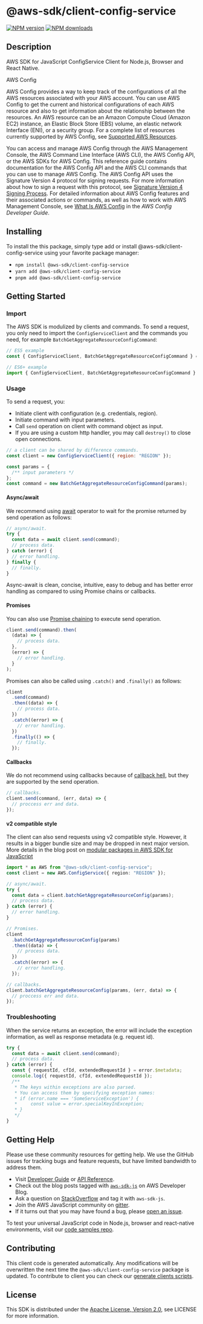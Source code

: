 # @aws-sdk/client-config-service

[![NPM version](https://img.shields.io/npm/v/@aws-sdk/client-config-service/latest.svg)](https://www.npmjs.com/package/@aws-sdk/client-config-service)
[![NPM downloads](https://img.shields.io/npm/dm/@aws-sdk/client-config-service.svg)](https://www.npmjs.com/package/@aws-sdk/client-config-service)

## Description

AWS SDK for JavaScript ConfigService Client for Node.js, Browser and React Native.

<fullname>AWS Config</fullname>

<p>AWS Config provides a way to keep track of the configurations
of all the AWS resources associated with your AWS account. You can
use AWS Config to get the current and historical configurations of
each AWS resource and also to get information about the relationship
between the resources. An AWS resource can be an Amazon Compute
Cloud (Amazon EC2) instance, an Elastic Block Store (EBS) volume, an
elastic network Interface (ENI), or a security group. For a complete
list of resources currently supported by AWS Config, see <a href="https://docs.aws.amazon.com/config/latest/developerguide/resource-config-reference.html#supported-resources">Supported AWS Resources</a>.</p>

<p>You can access and manage AWS Config through the AWS Management
Console, the AWS Command Line Interface (AWS CLI), the AWS Config
API, or the AWS SDKs for AWS Config. This reference guide contains
documentation for the AWS Config API and the AWS CLI commands that
you can use to manage AWS Config. The AWS Config API uses the
Signature Version 4 protocol for signing requests. For more
information about how to sign a request with this protocol, see
<a href="https://docs.aws.amazon.com/general/latest/gr/signature-version-4.html">Signature
Version 4 Signing Process</a>. For detailed information
about AWS Config features and their associated actions or commands,
as well as how to work with AWS Management Console, see <a href="https://docs.aws.amazon.com/config/latest/developerguide/WhatIsConfig.html">What Is AWS
Config</a> in the <i>AWS Config Developer
Guide</i>.</p>

## Installing

To install the this package, simply type add or install @aws-sdk/client-config-service
using your favorite package manager:

- `npm install @aws-sdk/client-config-service`
- `yarn add @aws-sdk/client-config-service`
- `pnpm add @aws-sdk/client-config-service`

## Getting Started

### Import

The AWS SDK is modulized by clients and commands.
To send a request, you only need to import the `ConfigServiceClient` and
the commands you need, for example `BatchGetAggregateResourceConfigCommand`:

```js
// ES5 example
const { ConfigServiceClient, BatchGetAggregateResourceConfigCommand } = require("@aws-sdk/client-config-service");
```

```ts
// ES6+ example
import { ConfigServiceClient, BatchGetAggregateResourceConfigCommand } from "@aws-sdk/client-config-service";
```

### Usage

To send a request, you:

- Initiate client with configuration (e.g. credentials, region).
- Initiate command with input parameters.
- Call `send` operation on client with command object as input.
- If you are using a custom http handler, you may call `destroy()` to close open connections.

```js
// a client can be shared by difference commands.
const client = new ConfigServiceClient({ region: "REGION" });

const params = {
  /** input parameters */
};
const command = new BatchGetAggregateResourceConfigCommand(params);
```

#### Async/await

We recommend using [await](https://developer.mozilla.org/en-US/docs/Web/JavaScript/Reference/Operators/await)
operator to wait for the promise returned by send operation as follows:

```js
// async/await.
try {
  const data = await client.send(command);
  // process data.
} catch (error) {
  // error handling.
} finally {
  // finally.
}
```

Async-await is clean, concise, intuitive, easy to debug and has better error handling
as compared to using Promise chains or callbacks.

#### Promises

You can also use [Promise chaining](https://developer.mozilla.org/en-US/docs/Web/JavaScript/Guide/Using_promises#chaining)
to execute send operation.

```js
client.send(command).then(
  (data) => {
    // process data.
  },
  (error) => {
    // error handling.
  }
);
```

Promises can also be called using `.catch()` and `.finally()` as follows:

```js
client
  .send(command)
  .then((data) => {
    // process data.
  })
  .catch((error) => {
    // error handling.
  })
  .finally(() => {
    // finally.
  });
```

#### Callbacks

We do not recommend using callbacks because of [callback hell](http://callbackhell.com/),
but they are supported by the send operation.

```js
// callbacks.
client.send(command, (err, data) => {
  // proccess err and data.
});
```

#### v2 compatible style

The client can also send requests using v2 compatible style.
However, it results in a bigger bundle size and may be dropped in next major version. More details in the blog post
on [modular packages in AWS SDK for JavaScript](https://aws.amazon.com/blogs/developer/modular-packages-in-aws-sdk-for-javascript/)

```ts
import * as AWS from "@aws-sdk/client-config-service";
const client = new AWS.ConfigService({ region: "REGION" });

// async/await.
try {
  const data = client.batchGetAggregateResourceConfig(params);
  // process data.
} catch (error) {
  // error handling.
}

// Promises.
client
  .batchGetAggregateResourceConfig(params)
  .then((data) => {
    // process data.
  })
  .catch((error) => {
    // error handling.
  });

// callbacks.
client.batchGetAggregateResourceConfig(params, (err, data) => {
  // proccess err and data.
});
```

### Troubleshooting

When the service returns an exception, the error will include the exception information,
as well as response metadata (e.g. request id).

```js
try {
  const data = await client.send(command);
  // process data.
} catch (error) {
  const { requestId, cfId, extendedRequestId } = error.$metadata;
  console.log({ requestId, cfId, extendedRequestId });
  /**
   * The keys within exceptions are also parsed.
   * You can access them by specifying exception names:
   * if (error.name === 'SomeServiceException') {
   *     const value = error.specialKeyInException;
   * }
   */
}
```

## Getting Help

Please use these community resources for getting help.
We use the GitHub issues for tracking bugs and feature requests, but have limited bandwidth to address them.

- Visit [Developer Guide](https://docs.aws.amazon.com/sdk-for-javascript/v3/developer-guide/welcome.html)
  or [API Reference](https://docs.aws.amazon.com/AWSJavaScriptSDK/v3/latest/index.html).
- Check out the blog posts tagged with [`aws-sdk-js`](https://aws.amazon.com/blogs/developer/tag/aws-sdk-js/)
  on AWS Developer Blog.
- Ask a question on [StackOverflow](https://stackoverflow.com/questions/tagged/aws-sdk-js) and tag it with `aws-sdk-js`.
- Join the AWS JavaScript community on [gitter](https://gitter.im/aws/aws-sdk-js-v3).
- If it turns out that you may have found a bug, please [open an issue](https://github.com/aws/aws-sdk-js-v3/issues/new/choose).

To test your universal JavaScript code in Node.js, browser and react-native environments,
visit our [code samples repo](https://github.com/aws-samples/aws-sdk-js-tests).

## Contributing

This client code is generated automatically. Any modifications will be overwritten the next time the `@aws-sdk/client-config-service` package is updated.
To contribute to client you can check our [generate clients scripts](https://github.com/aws/aws-sdk-js-v3/tree/master/scripts/generate-clients).

## License

This SDK is distributed under the
[Apache License, Version 2.0](http://www.apache.org/licenses/LICENSE-2.0),
see LICENSE for more information.
